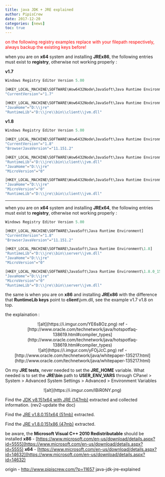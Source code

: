 ```yaml
---
title: java JDK + JRE explained
author: PipisCrew
date: 2017-12-20
categories: [news]
toc: true
---
```


<span style="color: #ff0000;">on the following registry examples replace with your filepath respectively, always backup the existing keys before!</span>

when you are on **x64** system and installing **JREx86**, the following entries must exist to **registry**, otherwise not working properly :

**v1.7**
```js
Windows Registry Editor Version 5.00

[HKEY_LOCAL_MACHINE\SOFTWARE\Wow6432Node\JavaSoft\Java Runtime Environment]
"CurrentVersion"="1.7"

[HKEY_LOCAL_MACHINE\SOFTWARE\Wow6432Node\JavaSoft\Java Runtime Environment\1.7]
"JavaHome"="D:\\jre"
"RuntimeLib"="D:\\jre\\bin\\client\\jvm.dll"
```

**v1.8**
```js
Windows Registry Editor Version 5.00

[HKEY_LOCAL_MACHINE\SOFTWARE\Wow6432Node\JavaSoft\Java Runtime Environment]
"CurrentVersion"="1.8"
"BrowserJavaVersion"="11.151.2"

[HKEY_LOCAL_MACHINE\SOFTWARE\Wow6432Node\JavaSoft\Java Runtime Environment\1.8]
"RuntimeLib"="D:\\jre\\bin\\client\\jvm.dll"
"JavaHome"="D:\\jre"
"MicroVersion"="0"

[HKEY_LOCAL_MACHINE\SOFTWARE\Wow6432Node\JavaSoft\Java Runtime Environment\1.8.0_151]
"JavaHome"="D:\\jre"
"MicroVersion"="0"
"RuntimeLib"="D:\\jre\\bin\\client\\jvm.dll"

```

* * *

when you are on **x64** system and installing **JREx64**, the following entries must exist to **registry**, otherwise not working properly :
```js
Windows Registry Editor Version 5.00

[HKEY_LOCAL_MACHINE\SOFTWARE\JavaSoft\Java Runtime Environment]
"CurrentVersion"="1.8"
"BrowserJavaVersion"="11.151.2"

[HKEY_LOCAL_MACHINE\SOFTWARE\JavaSoft\Java Runtime Environment\1.8]
"RuntimeLib"="D:\\jre\\bin\\server\\jvm.dll"
"JavaHome"="D:\\jre"
"MicroVersion"="0"

[HKEY_LOCAL_MACHINE\SOFTWARE\JavaSoft\Java Runtime Environment\1.8.0_151]
"JavaHome"="D:\\jre"
"MicroVersion"="0"
"RuntimeLib"="D:\\jre\\bin\\server\\jvm.dll"
```

the same is when you are on **x86** and installing **JREx86** with the difference that **RuntimeLib keys** point to **client**\\jvm.dll, see the example v1.7 v1.8 on top.

the explaination :
<center>![alt](https://i.imgur.com/YE6s8Oz.png)
ref - [http://www.oracle.com/technetwork/java/hotspotfaq-138619.html#compiler_types](http://www.oracle.com/technetwork/java/hotspotfaq-138619.html#compiler_types)</center>

<center>![alt](https://i.imgur.com/yFOjJcC.png)
ref - [http://www.oracle.com/technetwork/java/whitepaper-135217.html](http://www.oracle.com/technetwork/java/whitepaper-135217.html)</center>

On my **JRE tests**, never needed to set the **JRE_HOME** variable. What needed is to set the **JRE\bin** path to **USER_ENV_VARS** through CPanel > System > Advanced System Settings > Advanced > Environment Variables

<center>![alt](https://i.imgur.com/IBiR0NY.png)</center>

Find the [JDK v8.151x64 with JRE (147mb)](https://www.mediafire.com/file/8xj59mwd85fz71g/JDK%20v8.151x64rev2.rar) extracted and collected information. (rev2-update the doc)

Find the [JRE v1.8.0.151x64 (51mb)](http://www.mediafire.com/file/r772jjkbvho2k8s/JRE%20v1.8.0.151x64.rar) extracted.

Find the [JRE v1.8.0.151x86 (47mb)](http://www.mediafire.com/file/92o30re8b6kq6l5/JRE%20v1.8.0.151x86.rar) extracted.

be aware, the **Microsoft Visual C++ 2010 Redistributable** should be installed
**x86** - [https://www.microsoft.com/en-us/download/details.aspx?id=5555](https://www.microsoft.com/en-us/download/details.aspx?id=5555)
**x64** - [https://www.microsoft.com/en-us/download/details.aspx?id=14632](https://www.microsoft.com/en-us/download/details.aspx?id=14632)

origin - http://www.pipiscrew.com/?p=11657 java-jdk-jre-explained